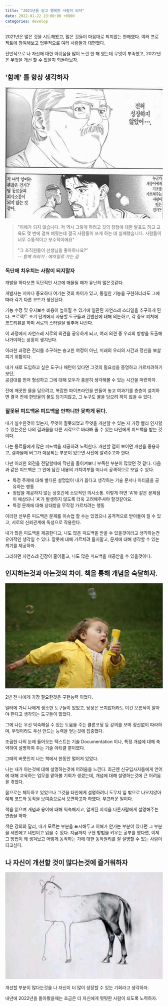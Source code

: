 ```yaml
---
title: "2021년을 딛고 행복한 사람이 되자"
date: 2022-01-22 23:00:00 +0900
categories: develop
---
```


2021년은 많은 것을 시도해봤고, 많은 것들이 마음대로 되지않는 한해였다.
여러 프로젝트에 참여해보고 업무적으로 여러 사람들과 대면했다.

전반적으로 나 자신에 대한 아쉬움을 많이 느낀 한 해 였는데 무엇이 부족했고, 2022년은 무엇을 개선 할 수 있을지 되돌아보자.

## '함께' 를 항상 생각하자

![no-growth](/assets/img/no-growth.jpeg)

> "이해가 되지 않습니다. 저 역시 그렇게 하려고 깃의 장점에 대한 발표도 하고 교육도 몇 번에 걸쳐 해줬는데 결국 사람들이 쓰게 하는 데 실패했습니다. 사람들이 너무 수동적이고 보수적이에요"
>
> "그 조직원들이 선생님을 좋아하나요?"\
> -- *함께 자라기 : 에자일로 가는 길*

### 독단에 치우치는 사람이 되지말자

개발을 하다보면 독단적인 사고에 매몰될 때가 유난히 많은것같다.

개발자는 저마다 중요하다 여기는 것의 차이가 있고, 동일한 기능을 구현하더라도 그에따라 각기 다른 코드가 생산된다.

기능 수정 및 유지보수 비용이 높아질 수 있기에 일관된 자연스레 스타일을 추구하게 된다. 
프로젝트 초기 단계에서 사용할 도구들과 컨벤션에 대해 의논하고, 각 중요 피쳐에 코드리뷰를 하며 서로의 스타일을 맞추어 나간다.

이 과정에서 자연스레 서로의 의견을 공유하게 되고, 여러 의견 중 우리의 방향을 도출해나가야하는 상황이 생겨난다.

이러한 과정은 진리를 추구하는 숭고한 여정이 아닌, 미래의 우리의 시간과 정신을 보살피기 위함이다.

내가 새로 도입하고 싶은 도구나 패턴이 있다면 그것의 필요성을 증명하고 가르치려하기보단,\
공감대를 먼저 형성하고 그에 대해 모두가 충분히 생각해볼 수 있는 시간을 마련하자.

잔에 깨끗한 물을 담으려고, 복잡한 파이프라인을 만들어 놓고 여과기를 층층이 설치하면 결국 잔에 한방울의 물도 담기지않고, 그 누구도 물을 담으려 하지 않을 수 있다.

### 잘못된 피드백은 피드백을 안하니만 못하게 된다.

내가 실수한것이 있는지, 무엇이 잘못되었고 무엇을 개선할 수 있는 지 가장 빨리 인지할 수 있는것은 나의 결과물을 다른 시각으로 바라봐 줄 수 있는 타인에게 피드백을 받는 것이다.

나는 동료들에게 많은 피드백을 제공하려 노력한다. 개선할 점이 보이면 개선을 종용하고, 결과물에 버그가 예상되는 부분이 있으면 사전에 알려주고자 한다.

다만 이러한 의견을 전달할때에 작년을 돌이켜보니 부족한 부분이 많았던 것 같다. 
다음과 같은 피드백은 그 안에 담긴 내용의 가치여부를 떠나서 공격적으로 보일 수 있다.

* 특정 주제에 대해 별다른 설명없이 내가 옳다고 생각하는 기술 문서나 아티클을 공유하는 행동
* 정답을 제공하지 않는 상호간에 소모적인 의사소통. 이렇게 하면 'A'와 같은 문제점이 예상되니 'A'가 발생하지 않도록 더욱 고려해주셔야 할것같아요.
* 특정 문제에 대해 상대방을 무작정 가르치려는 행동

이러한 섣부른 피드백은 문제를 이슈업 할 수는 있겠으나 공격적으로 받아들여 질 수 있고, 서로의 신뢰관계에 독성으로 작용한다.

내가 많은 피드백을 제공한다고, 나도 많은 피드백을 받을 수 있을것이라고 생각하는건 유아적인 생각일 수 있다.
잘못에 대해 가르치려 들지말고, 문제에 대해 생각할 수 있는 계기를 제공하자.

그리하면 자연스레 긴장이 줄어들고, 나도 많은 피드백을 제공받을 수 있을것이다.

## 인지하는것과 아는것의 차이. 책을 통해 개념을 숙달하자.

![hurry-up](/assets/img/hurry-up.jpeg)

2년 전 나에게 가장 필요한것은 구현능력 이었다.

일터에 가니 나에게 생소한 도구들이 있었고, 당장은 쓰지않더라도 이건 모름직이 알아야 한다고 생각되는 도구들이 많았다.

그에 나는 우선 익숙해질 수 있는 도움을 주는 클론코딩 등 강의를 보며 정신없이 따라하며, 무엇이라도 우선 만드는 능력을 얻는것에 집중했다.

조급한 나의 눈에 들어오는 텍스트는 기술 Documentation 이나, 특정 개념에 대해 축약하여 설명하여 주는 기술 아티클 뿐이였다.

그때의 버릇인지 나는 책에서 한동안 멀어져 있었다.

나는 내가 아는것에 대해 설명하는것에 어려움을 느낀다. 최근엔 신규입사자들에게 언어에 대해 교육하는 업무를 맡아볼 기회가 생겼는데, 
개념에 대해 설명하는것에 큰 어려움을 겪었다.

몸으로는 체득하고 있었으나 그것을 타인에게 설명하려니 도무지 잎 밖으로 나오지않아 예제 코드와 동작을 보여줌으로서 모면하고자 하였다. 부끄러운 일이다.

책을 읽으며 개념과 용어에 대해 익숙해지고, 알게된 지식을 다른사람에게 설명해주는 연습을 하자.

책은 강의와 달리, 내가 모르는 부분을 표시해두고 이해가 안가는 부분이 있다면 그 부분을 세번에고 네번이고 읽을 수 있다.
지금까지 구현 방법을 키우는 공부를 했다면, 이제 그 방법이 왜 생겨났고 어떻게 동작하는 가에 대한 동작원리를 잘 설명할 수 있는 사람이 되고싶다.

 ## 나 자신이 개선할 것이 많다는것에 즐거워하자
 
 ![horse-drawing](/assets/img/horse-drawing.jpeg)

개선할 부분이 많다는것을 나 자신이 더 많이 성장할 수 있는 기회라고 생각하자.

내년에 2022년을 돌아봤을때는 조금은 더 자신에게 떳떳한 사람이 되도록 노력하자.

